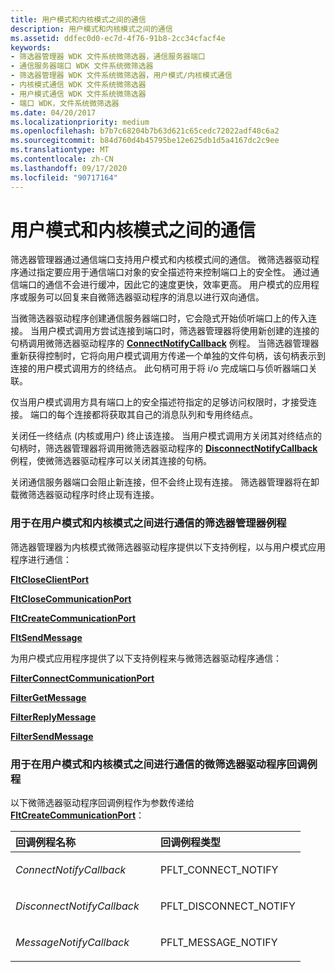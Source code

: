 ```yaml
---
title: 用户模式和内核模式之间的通信
description: 用户模式和内核模式之间的通信
ms.assetid: ddfec0d0-ec7d-4f76-91b8-2cc34cfacf4e
keywords:
- 筛选器管理器 WDK 文件系统微筛选器，通信服务器端口
- 通信服务器端口 WDK 文件系统微筛选器
- 筛选器管理器 WDK 文件系统微筛选器，用户模式/内核模式通信
- 内核模式通信 WDK 文件系统微筛选器
- 用户模式通信 WDK 文件系统微筛选器
- 端口 WDK，文件系统微筛选器
ms.date: 04/20/2017
ms.localizationpriority: medium
ms.openlocfilehash: b7b7c68204b7b63d621c65cedc72022adf40c6a2
ms.sourcegitcommit: b84d760d4b45795be12e625db1d5a4167dc2c9ee
ms.translationtype: MT
ms.contentlocale: zh-CN
ms.lasthandoff: 09/17/2020
ms.locfileid: "90717164"
---
```

# <a name="communication-between-user-mode-and-kernel-mode"></a>用户模式和内核模式之间的通信


筛选器管理器通过通信端口支持用户模式和内核模式间的通信。 微筛选器驱动程序通过指定要应用于通信端口对象的安全描述符来控制端口上的安全性。 通过通信端口的通信不会进行缓冲，因此它的速度更快，效率更高。 用户模式的应用程序或服务可以回复来自微筛选器驱动程序的消息以进行双向通信。

当微筛选器驱动程序创建通信服务器端口时，它会隐式开始侦听端口上的传入连接。 当用户模式调用方尝试连接到端口时，筛选器管理器将使用新创建的连接的句柄调用微筛选器驱动程序的 [**ConnectNotifyCallback**](/windows-hardware/drivers/ddi/fltkernel/nf-fltkernel-fltcreatecommunicationport) 例程。 当筛选器管理器重新获得控制时，它将向用户模式调用方传递一个单独的文件句柄，该句柄表示到连接的用户模式调用方的终结点。 此句柄可用于将 i/o 完成端口与侦听器端口关联。

仅当用户模式调用方具有端口上的安全描述符指定的足够访问权限时，才接受连接。 端口的每个连接都将获取其自己的消息队列和专用终结点。

关闭任一终结点 (内核或用户) 终止该连接。 当用户模式调用方关闭其对终结点的句柄时，筛选器管理器将调用微筛选器驱动程序的 [**DisconnectNotifyCallback**](/windows-hardware/drivers/ddi/fltkernel/nf-fltkernel-fltcreatecommunicationport) 例程，使微筛选器驱动程序可以关闭其连接的句柄。

关闭通信服务器端口会阻止新连接，但不会终止现有连接。 筛选器管理器将在卸载微筛选器驱动程序时终止现有连接。

### <a name="span-idfilter_manager_routines_for_communication_between_user_mode_and_kernel_modespanspan-idfilter_manager_routines_for_communication_between_user_mode_and_kernel_modespanspan-idfilter_manager_routines_for_communication_between_user_mode_and_kernel_modespanfilter-manager-routines-for-communication-between-user-mode-and-kernel-mode"></a><span id="Filter_Manager_Routines_for_Communication_Between_User_Mode_and_Kernel_Mode"></span><span id="filter_manager_routines_for_communication_between_user_mode_and_kernel_mode"></span><span id="FILTER_MANAGER_ROUTINES_FOR_COMMUNICATION_BETWEEN_USER_MODE_AND_KERNEL_MODE"></span>用于在用户模式和内核模式之间进行通信的筛选器管理器例程

筛选器管理器为内核模式微筛选器驱动程序提供以下支持例程，以与用户模式应用程序进行通信：

[**FltCloseClientPort**](/windows-hardware/drivers/ddi/fltkernel/nf-fltkernel-fltcloseclientport)

[**FltCloseCommunicationPort**](/windows-hardware/drivers/ddi/fltkernel/nf-fltkernel-fltclosecommunicationport)

[**FltCreateCommunicationPort**](/windows-hardware/drivers/ddi/fltkernel/nf-fltkernel-fltcreatecommunicationport)

[**FltSendMessage**](/windows-hardware/drivers/ddi/fltkernel/nf-fltkernel-fltsendmessage)

为用户模式应用程序提供了以下支持例程来与微筛选器驱动程序通信：

[**FilterConnectCommunicationPort**](/windows/win32/api/fltuser/nf-fltuser-filterconnectcommunicationport)

[**FilterGetMessage**](/windows/win32/api/fltuser/nf-fltuser-filtergetmessage)

[**FilterReplyMessage**](/windows/win32/api/fltuser/nf-fltuser-filterreplymessage)

[**FilterSendMessage**](/windows/win32/api/fltuser/nf-fltuser-filtersendmessage)

### <a name="span-idminifilter_driver_callback_routines_for_communication_between_user_mode_and_kernel_modespanspan-idminifilter_driver_callback_routines_for_communication_between_user_mode_and_kernel_modespanspan-idminifilter_driver_callback_routines_for_communication_between_user_mode_and_kernel_modespanminifilter-driver-callback-routines-for-communication-between-user-mode-and-kernel-mode"></a><span id="Minifilter_Driver_Callback_Routines_for_Communication_Between_User_Mode_and_Kernel_Mode"></span><span id="minifilter_driver_callback_routines_for_communication_between_user_mode_and_kernel_mode"></span><span id="MINIFILTER_DRIVER_CALLBACK_ROUTINES_FOR_COMMUNICATION_BETWEEN_USER_MODE_AND_KERNEL_MODE"></span>用于在用户模式和内核模式之间进行通信的微筛选器驱动程序回调例程

以下微筛选器驱动程序回调例程作为参数传递给 [**FltCreateCommunicationPort**](/windows-hardware/drivers/ddi/fltkernel/nf-fltkernel-fltcreatecommunicationport)：

<table>
<colgroup>
<col width="50%" />
<col width="50%" />
</colgroup>
<thead>
<tr class="header">
<th align="left">回调例程名称</th>
<th align="left">回调例程类型</th>
</tr>
</thead>
<tbody>
<tr class="odd">
<td align="left"><p><em>ConnectNotifyCallback</em></p></td>
<td align="left"><p>PFLT_CONNECT_NOTIFY</p></td>
</tr>
<tr class="even">
<td align="left"><p><em>DisconnectNotifyCallback</em></p></td>
<td align="left"><p>PFLT_DISCONNECT_NOTIFY</p></td>
</tr>
<tr class="odd">
<td align="left"><p><em>MessageNotifyCallback</em></p></td>
<td align="left"><p>PFLT_MESSAGE_NOTIFY</p></td>
</tr>
</tbody>
</table>

 

 

